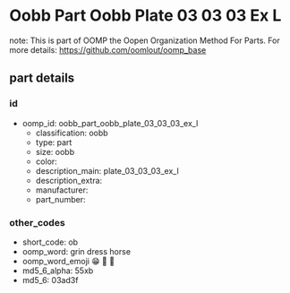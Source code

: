 # Oobb Part Oobb Plate 03 03 03 Ex L  

note: This is part of OOMP the Oopen Organization Method For Parts. For more details: https://github.com/oomlout/oomp_base

##  part details





### id
* oomp_id: oobb_part_oobb_plate_03_03_03_ex_l
  * classification: oobb
  * type: part
  * size: oobb
  * color: 
  * description_main: plate_03_03_03_ex_l
  * description_extra: 
  * manufacturer: 
  * part_number: 

### other_codes
* short_code: ob
* oomp_word: grin dress horse
* oomp_word_emoji :grin: :dress: :horse:
* md5_6_alpha: 55xb
* md5_6: 03ad3f